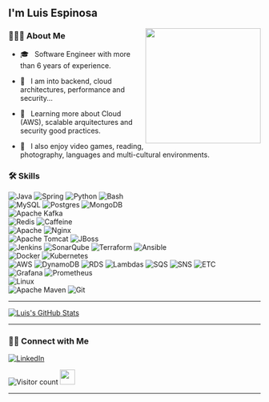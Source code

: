 ### <h2> I'm Luis Espinosa</h2>

<img align='right' src="https://media.giphy.com/media/M9gbBd9nbDrOTu1Mqx/giphy.gif" width="230">

<h3> 🧑🏻‍💻 About Me </h3>


- 🎓 &nbsp; Software Engineer with more than 6 years of experience.

- 🤯 &nbsp; I am into backend, cloud architectures, performance and security...

- 🔎 &nbsp; Learning more about Cloud (AWS), scalable arquitectures and security good practices.

- 🤪 &nbsp; I also enjoy video games, reading, photography, languages and multi-cultural environments.


<h3>🛠 Skills</h3>

![Java](https://img.shields.io/badge/java-%23ED8B00.svg?style=for-the-badge&logo=java&logoColor=white)
![Spring](https://img.shields.io/badge/spring-%236DB33F.svg?style=for-the-badge&logo=spring&logoColor=white)
![Python](https://img.shields.io/badge/python-3670A0?style=for-the-badge&logo=python&logoColor=ffdd54)
![Bash](https://img.shields.io/badge/bash-3670A0?style=for-the-badge&logo=bash&logoColor=ffdd54)
</br>
![MySQL](https://img.shields.io/badge/mysql-%2300f.svg?style=for-the-badge&logo=mysql&logoColor=white)
![Postgres](https://img.shields.io/badge/postgres-%23316192.svg?style=for-the-badge&logo=postgresql&logoColor=white)
![MongoDB](https://img.shields.io/badge/MongoDB-%234ea94b.svg?style=for-the-badge&logo=mongodb&logoColor=white)
</br>
![Apache Kafka](https://img.shields.io/badge/Apache%20Kafka-000?style=for-the-badge&logo=apachekafka)
</br>
![Redis](https://img.shields.io/badge/redis-%23DD0031.svg?style=for-the-badge&logo=redis&logoColor=white)
![Caffeine](https://img.shields.io/badge/caffeine-%23DD0031.svg?style=for-the-badge&logo=redis&logoColor=brown)
</br>
![Apache](https://img.shields.io/badge/apache-%23D42029.svg?style=for-the-badge&logo=apache&logoColor=white)
![Nginx](https://img.shields.io/badge/nginx-%23009639.svg?style=for-the-badge&logo=nginx&logoColor=white)
</br>
![Apache Tomcat](https://img.shields.io/badge/apache%20tomcat-%23F8DC75.svg?style=for-the-badge&logo=apache-tomcat&logoColor=black)
![JBoss](https://img.shields.io/badge/jboss%20EAP-%23F8DC75.svg?style=for-the-badge&logo=apache-tomcat&logoColor=red)
</br>
![Jenkins](https://img.shields.io/badge/jenkins-%232C5263.svg?style=for-the-badge&logo=jenkins&logoColor=white)
![SonarQube](https://img.shields.io/badge/sonarqube-%232C5263.svg?style=for-the-badge&logo=sonarqube&logoColor=white)
![Terraform](https://img.shields.io/badge/terraform-%235835CC.svg?style=for-the-badge&logo=terraform&logoColor=white)
![Ansible](https://img.shields.io/badge/ansible-%235835CC.svg?style=for-the-badge&logo=ansible&logoColor=white)
</br>
![Docker](https://img.shields.io/badge/docker-%230db7ed.svg?style=for-the-badge&logo=docker&logoColor=white)
![Kubernetes](https://img.shields.io/badge/kubernetes-%23326ce5.svg?style=for-the-badge&logo=kubernetes&logoColor=white)
</br>
![AWS](https://img.shields.io/badge/AWS-%23FF9900.svg?style=for-the-badge&logo=amazon-aws&logoColor=white)
![DynamoDB](https://img.shields.io/badge/DynamoDB-4053D6?style=for-the-badge&logo=Amazon%20DynamoDB&logoColor=white)
![RDS](https://img.shields.io/badge/RDS-FCC624?style=for-the-badge&logo=Amazon%20RDS&logoColor=white)
![Lambdas](https://img.shields.io/badge/Lambdas-FCC624?style=for-the-badge&logo=Amazon%20Lambdas&logoColor=white)
![SQS](https://img.shields.io/badge/SQS-FCC624?style=for-the-badge&logo=Amazon%20SQS&logoColor=white)
![SNS](https://img.shields.io/badge/SNS-FCC624?style=for-the-badge&logo=Amazon%20SNS&logoColor=white)
![ETC](https://img.shields.io/badge/ETC...-FCC624?style=for-the-badge&logo=Amazon%20ETC&logoColor=white)
</br>
![Grafana](https://img.shields.io/badge/grafana-%23F46800.svg?style=for-the-badge&logo=grafana&logoColor=white)
![Prometheus](https://img.shields.io/badge/Prometheus-E6522C?style=for-the-badge&logo=Prometheus&logoColor=white)
</br>
![Linux](https://img.shields.io/badge/Linux-FCC624?style=for-the-badge&logo=linux&logoColor=black)
</br>
![Apache Maven](https://img.shields.io/badge/Apache%20Maven-C71A36?style=for-the-badge&logo=Apache%20Maven&logoColor=white)
![Git](https://img.shields.io/badge/git-%23F05033.svg?style=for-the-badge&logo=git&logoColor=white)
</br>

<hr>

[![Luis's GitHub Stats](https://github-readme-stats.vercel.app/api?username=LuisEspinosa7&show_icons=true)](https://github.com/LuisEspinosa7)

<hr>

<h3> 🤝🏻 Connect with Me </h3>

<p align="center">

<a href="https://www.linkedin.com/in/luis-espinosa-llanos/"><img alt="LinkedIn" src="https://img.shields.io/badge/LinkedIn-Luis%20Espinosa-blue?style=flat-square&logo=linkedin"></a>

</p>

![Visitor count](https://visitor-badge.laobi.icu/badge?page_id=LuisEspinosa7.LuisEspinosa7)   <img src="https://media.giphy.com/media/dxn6fRlTIShoeBr69N/giphy.gif" width="30">

<hr>
